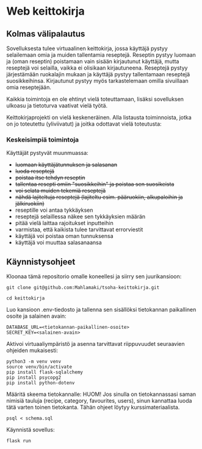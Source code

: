 # Web keittokirja

## Kolmas välipalautus

Sovelluksesta tulee virtuaalinen keittokirja, jossa käyttäjä pystyy selailemaan omia ja muiden tallentamia reseptejä. Reseptin pystyy luomaan ja (oman reseptin) poistamaan vain sisään kirjautunut käyttäjä, mutta reseptejä voi selailla, vaikka ei olisikaan kirjautuneena. Reseptejä pystyy järjestämään ruokalajin mukaan ja käyttäjä pystyy tallentamaan reseptejä suosikkeihinsa. Kirjautunut pystyy myös tarkastelemaan omilla sivuillaan omia reseptejään.

Kaikkia toimintoja en ole ehtinyt vielä toteuttamaan, lisäksi sovelluksen ulkoasu ja tietoturva vaativat vielä työtä.

Keittokirjaprojekti on vielä  keskeneräinen. Alla listausta toiminnoista, jotka on jo toteutettu (yliviivatut) ja joitka odottavat vielä toteutusta:

### Keskeisimpiä toimintoja

Käyttäjät pystyvät muunmuassa:

- ~~luomaan käyttäjätunnuksen ja salasanan~~
- ~~luoda reseptejä~~
- ~~poistaa itse tehdyn reseptin~~
- ~~tallentaa resepti omiin "suosikkeihin" ja poistaa sen suosikeista~~
- ~~voi selata muiden tekemiä reseptejä~~
- ~~nähdä lajiteltuja reseptejä (lajiteltu esim. pääruokiin, alkupaloihin ja jälkiruokiin)~~
- reseptille voi antaa tykkäyksen
- reseptejä selaillessa näkee sen tykkäyksien määrän
- pitää vielä laittaa rajoitukset inputteihin
- varmistaa, että kaikista tulee tarvittavat errorviestit
- käyttäjä voi poistaa oman tunnuksensa
- käyttäjä voi muuttaa salasanaansa




## Käynnistysohjeet

Kloonaa tämä repositorio omalle koneellesi ja siirry sen juurikansioon:
```
git clone git@github.com:Mahlamaki/tsoha-keittokirja.git

cd keittokirja
```

Luo kansioon .env-tiedosto ja tallenna sen sisällöksi tietokannan paikallinen osoite ja salainen avain:

```
DATABASE_URL=<tietokannan-paikallinen-osoite>
SECRET_KEY=<salainen-avain>
```

Aktivoi virtuaaliympäristö ja asenna tarvittavat riippuvuudet seuraavien ohjeiden mukaisesti:

```
python3 -m venv venv
source venv/bin/activate
pip install flask-sqlalchemy
pip install psycopg2
pip install python-dotenv
```

Määritä skeema tietokannalle:
HUOM! Jos sinulla on tietokannassasi saman nimisiä tauluja (recipe, category, favourites, users), sinun kannattaa luoda tätä varten toinen tietokanta. Tähän ohjeet löytyy kurssimateriaalista.

```
psql < schema.sql
```

Käynnistä sovellus:

```
flask run
```
